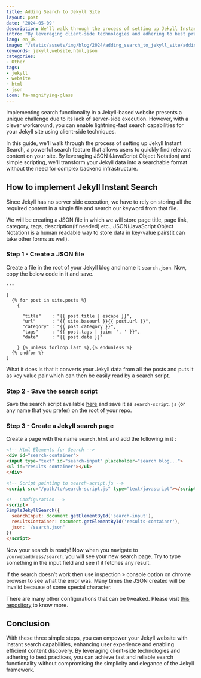 ```yaml
---
title: Adding Search to Jekyll Site
layout: post
date: '2024-05-09'
description: We'll walk through the process of setting up Jekyll Instant Search.
intro: "By leveraging client-side technologies and adhering to best practices, you can achieve fast and reliable search functionality without compromising the simplicity and elegance of the Jekyll framework."
lang: en_US
image: "/static/assets/img/blog/2024/adding_search_to_jekyll_site/adding_search_to_jekyll_site.jpg"
keywords: jekyll,website,html,json
categories:
- Other
tags:
- jekyll
- website
- html
- json
icon: fa-magnifying-glass
---
```


Implementing search functionality in a Jekyll-based website presents a unique challenge due to its lack of server-side execution. However, with a clever workaround, you can enable lightning-fast search capabilities for your Jekyll site using client-side techniques.

In this guide, we'll walk through the process of setting up Jekyll Instant Search, a powerful search feature that allows users to quickly find relevant content on your site. By leveraging JSON (JavaScript Object Notation) and simple scripting, we'll transform your Jekyll data into a searchable format without the need for complex backend infrastructure.

## How to implement Jekyll Instant Search

Since Jekyll has no server side execution, we have to rely on storing all the required content in a single file and search our keyword from that file.

We will be creating a JSON file in which we will store page title, page link, category, tags, description(if needed) etc., JSON(JavaScript Object Notation) is a human readable way to store data in key-value pairs(it can take other forms as well).


### Step 1 - Create a JSON file


Create a file in the root of your Jekyll blog and name it `search.json`. Now, copy the below code in it and save.

```plaintext
---
---
[
  {% for post in site.posts %}
    {

      "title"    : "{{ post.title | escape }}",
      "url"      : "{{ site.baseurl }}{{ post.url }}",
      "category" : "{{ post.category }}",
      "tags"     : "{{ post.tags | join: ', ' }}",
      "date"     : "{{ post.date }}"

    } {% unless forloop.last %},{% endunless %}
  {% endfor %}
]
```

What it does is that it converts your Jekyll data from all the posts and puts it as key value pair which can then be easily read by a search script.

### Step 2 - Save the search script

Save the search script available [here](https://raw.githubusercontent.com/jamisonjcjohnson/jamisonjcjohnson.github.io/master/search-script.js) and save it as `search-script.js` (or any name that you prefer) on the root of your repo.

### Step 3 - Create a Jekyll search page

Create a page with the name `search.html` and add the following in it :

```html
<!-- Html Elements for Search -->
<div id="search-container">
<input type="text" id="search-input" placeholder="search blog...">
<ul id="results-container"></ul>
</div>

<!-- Script pointing to search-script.js -->
<script src="/path/to/search-script.js" type="text/javascript"></script>

<!-- Configuration -->
<script>
SimpleJekyllSearch({
  searchInput: document.getElementById('search-input'),
  resultsContainer: document.getElementById('results-container'),
  json: '/search.json'
})
</script>
```

Now your search is ready! Now when you navigate to `yourwebaddress/search`, you will see your new search page. Try to type something in the input field and see if it fetches any result.

If the search doesn’t work then use inspection » console option on chrome browser to see what the error was. Many times the JSON created will be invalid because of some special character.

There are many other configurations that can be tweaked. Please visit [this repository](https://github.com/christian-fei/Simple-Jekyll-Search) to know more.

## Conclusion

With these three simple steps, you can empower your Jekyll website with instant search capabilities, enhancing user experience and enabling efficient content discovery. By leveraging client-side technologies and adhering to best practices, you can achieve fast and reliable search functionality without compromising the simplicity and elegance of the Jekyll framework.


